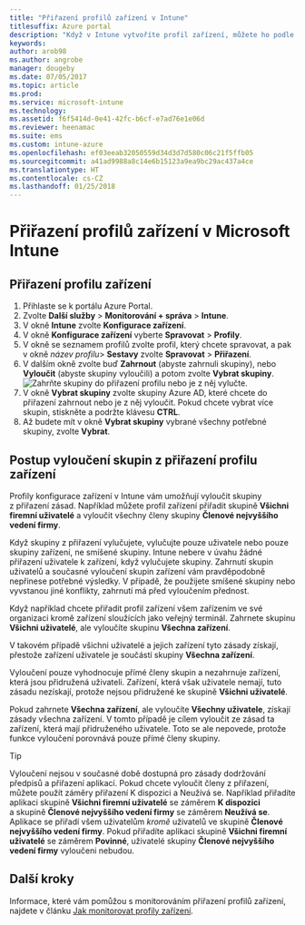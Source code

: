 ```yaml
---
title: "Přiřazení profilů zařízení v Intune"
titlesuffix: Azure portal
description: "Když v Intune vytvoříte profil zařízení, můžete ho podle tohoto tématu přiřadit k zařízením."
keywords: 
author: arob98
ms.author: angrobe
manager: dougeby
ms.date: 07/05/2017
ms.topic: article
ms.prod: 
ms.service: microsoft-intune
ms.technology: 
ms.assetid: f6f5414d-0e41-42fc-b6cf-e7ad76e1e06d
ms.reviewer: heenamac
ms.suite: ems
ms.custom: intune-azure
ms.openlocfilehash: ef03eeab32050559d34d3d7d580c06c21f5ffb05
ms.sourcegitcommit: a41ad9988a8c14e6b15123a9ea9bc29ac437a4ce
ms.translationtype: HT
ms.contentlocale: cs-CZ
ms.lasthandoff: 01/25/2018
---
```

# <a name="how-to-assign-microsoft-intune-device-profiles"></a>Přiřazení profilů zařízení v Microsoft Intune

## <a name="assign-a-device-profile"></a>Přiřazení profilu zařízení

1. Přihlaste se k portálu Azure Portal.
2. Zvolte **Další služby** > **Monitorování + správa** > **Intune**.
3. V okně **Intune** zvolte **Konfigurace zařízení**.
1. V okně **Konfigurace zařízení** vyberte **Spravovat** > **Profily**.
2. V okně se seznamem profilů zvolte profil, který chcete spravovat, a pak v okně *název profilu*> **Sestavy** zvolte **Spravovat** > **Přiřazení**.
3. V dalším okně zvolte buď **Zahrnout** (abyste zahrnuli skupiny), nebo **Vyloučit** (abyste skupiny vyloučili) a potom zvolte **Vybrat skupiny**.
![Zahrňte skupiny do přiřazení profilu nebo je z něj vylučte.](./media/group-include-exclude.png)
4. V okně **Vybrat skupiny** zvolte skupiny Azure AD, které chcete do přiřazení zahrnout nebo je z něj vyloučit. Pokud chcete vybrat více skupin, stiskněte a podržte klávesu **CTRL**.
4. Až budete mít v okně **Vybrat skupiny** vybrané všechny potřebné skupiny, zvolte **Vybrat**.



## <a name="how-to-exclude-groups-from-a-device-profile-assignment"></a>Postup vyloučení skupin z přiřazení profilu zařízení

Profily konfigurace zařízení v Intune vám umožňují vyloučit skupiny z přiřazení zásad. Například můžete profil zařízení přiřadit skupině **Všichni firemní uživatelé** a vyloučit všechny členy skupiny **Členové nejvyššího vedení firmy**.

Když skupiny z přiřazení vylučujete, vylučujte pouze uživatele nebo pouze skupiny zařízení, ne smíšené skupiny. Intune nebere v úvahu žádné přiřazení uživatele k zařízení, když vylučujete skupiny. Zahrnutí skupin uživatelů a současné vyloučení skupin zařízení vám pravděpodobně nepřinese potřebné výsledky. V případě, že použijete smíšené skupiny nebo vyvstanou jiné konflikty, zahrnutí má před vyloučením přednost.

Když například chcete přiřadit profil zařízení všem zařízením ve své organizaci kromě zařízení sloužících jako veřejný terminál. Zahrnete skupinu **Všichni uživatelé**, ale vyloučíte skupinu **Všechna zařízení**.

V takovém případě všichni uživatelé a jejich zařízení tyto zásady získají, přestože zařízení uživatele je součástí skupiny **Všechna zařízení**. 

Vyloučení pouze vyhodnocuje přímé členy skupin a nezahrnuje zařízení, která jsou přidružená uživateli. Zařízení, která však uživatele nemají, tuto zásadu nezískají, protože nejsou přidružené ke skupině **Všichni uživatelé**. 

Pokud zahrnete **Všechna zařízení**, ale vyloučíte **Všechny uživatele**, získají zásady všechna zařízení. V tomto případě je cílem vyloučit ze zásad ta zařízení, která mají přidruženého uživatele. Toto se ale nepovede, protože funkce vyloučení porovnává pouze přímé členy skupiny. 

>[!Tip]
>Vyloučení nejsou v současné době dostupná pro zásady dodržování předpisů a přiřazení aplikací. Pokud chcete vyloučit členy z přiřazení, můžete použít záměry přiřazení K dispozici a Neužívá se. Například přiřadíte aplikaci skupině **Všichni firemní uživatelé** se záměrem **K dispozici** a skupině **Členové nejvyššího vedení firmy** se záměrem **Neužívá se**. Aplikace se přiřadí všem uživatelům *kromě* uživatelů ve skupině **Členové nejvyššího vedení firmy**. Pokud přiřadíte aplikaci skupině **Všichni firemní uživatelé** se záměrem **Povinné**, uživatelé skupiny **Členové nejvyššího vedení firmy** vyloučeni nebudou.
 
    
## <a name="next-steps"></a>Další kroky
Informace, které vám pomůžou s monitorováním přiřazení profilů zařízení, najdete v článku [Jak monitorovat profily zařízení](device-profile-monitor.md).
